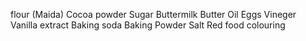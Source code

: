 flour (Maida)
Cocoa powder
Sugar 
Buttermilk
Butter
Oil
Eggs
Vineger 
Vanilla extract
Baking soda 
Baking Powder
Salt
Red food colouring